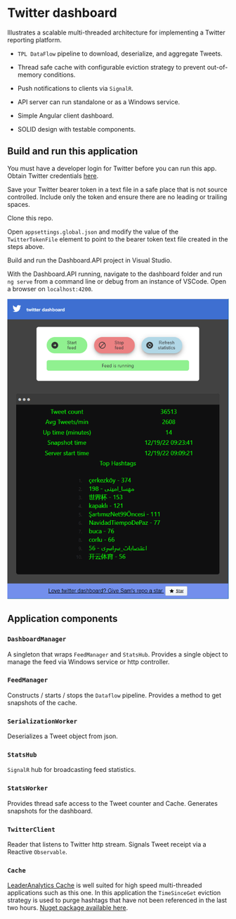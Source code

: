 # Twitter dashboard

Illustrates a scalable multi-threaded architecture for implementing a Twitter reporting platform.

 * `TPL DataFlow` pipeline to download, deserialize, and aggregate Tweets.

* Thread safe cache with configurable eviction strategy to prevent out-of-memory conditions.

* Push notifications to clients via `SignalR`.

* API server can run standalone or as a Windows service.

* Simple Angular client dashboard.

* SOLID design with testable components.


## Build and run this application

You must have a developer login for Twitter before you can run this app.  Obtain Twitter credentials [here](https://developer.twitter.com/en/apply-for-access).

Save your Twitter bearer token in a text file in a safe place that is not source controlled.  Include only the token and ensure there are no leading or trailing spaces.

Clone this repo.

Open `appsettings.global.json` and modify the value of the `TwitterTokenFile` element to point to the bearer token text file created in the steps above.

Build and run the Dashboard.API project in Visual Studio.

With the Dashboard.API running, navigate to the dashboard folder and run `ng serve` from a command line or debug from an instance of VSCode.  Open a browser on `localhost:4200`.


![Dashboard](./dashboard.png)

## Application components
### `DashboardManager`
A singleton that wraps `FeedManager` and `StatsHub`.  Provides a single object to manage the feed via Windows service or http controller.

### `FeedManager`
Constructs / starts / stops the `Dataflow` pipeline.  Provides a method to get snapshots of the cache.

### `SerializationWorker`
Deserializes a Tweet object from json.

### `StatsHub`
`SignalR` hub for broadcasting feed statistics.

### `StatsWorker`
Provides thread safe access to the Tweet counter and Cache.  Generates snapshots for the dashboard.

### `TwitterClient`
Reader that listens to Twitter http stream.  Signals Tweet receipt via a Reactive `Observable`.

### `Cache`
[LeaderAnalytics Cache](https://github.com/leaderanalytics/Caching) is well suited for high speed multi-threaded applications such as this one.  In this application the `TimeSinceGet` eviction strategy is used to purge hashtags that have not been referenced in the last two hours. [Nuget package available here](https://www.nuget.org/packages/LeaderAnalytics.Caching#versions-body-tab).